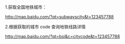 1.获取全国地铁城市：

http://map.baidu.com/?qt=subwayscity&t=123457788

2.根据获取的城市 code 查询地铁线路详情

http://map.baidu.com/?qt=bsi&c=citycode&t=123457788
